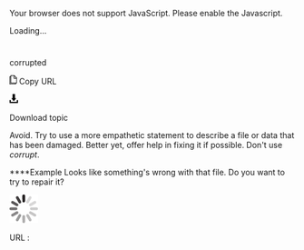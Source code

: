 Your browser does not support JavaScript. Please enable the Javascript.

Loading...

# 

corrupted

![Copy URL](media/corrupted/Copy.png)
Copy URL

![Download](media/corrupted/Download.png)

Download topic

Avoid.
Try to use a more empathetic statement to describe a file or data that
has been damaged. Better yet, offer help in fixing it if possible.
Don't use *corrupt*.

****Example Looks like something's wrong with that file. Do you want to try to repair it?

![In progress](media/corrupted/activity-large.gif)

URL :
